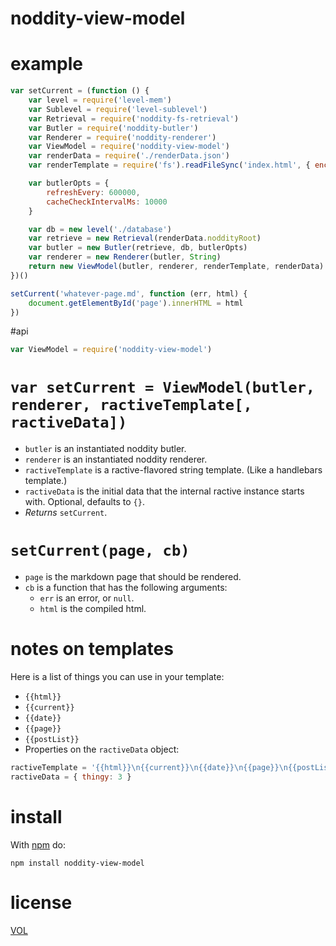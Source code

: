 noddity-view-model
=========

# example

```js
var setCurrent = (function () {
	var level = require('level-mem')
	var Sublevel = require('level-sublevel')
	var Retrieval = require('noddity-fs-retrieval')
	var Butler = require('noddity-butler')
	var Renderer = require('noddity-renderer')
	var ViewModel = require('noddity-view-model')
	var renderData = require('./renderData.json')
	var renderTemplate = require('fs').readFileSync('index.html', { encoding:'utf8' })

	var butlerOpts = {
		refreshEvery: 600000,
		cacheCheckIntervalMs: 10000
	}

	var db = new level('./database')
	var retrieve = new Retrieval(renderData.noddityRoot)
	var butler = new Butler(retrieve, db, butlerOpts)
	var renderer = new Renderer(butler, String)
	return new ViewModel(butler, renderer, renderTemplate, renderData)
})()

setCurrent('whatever-page.md', function (err, html) {
	document.getElementById('page').innerHTML = html
})
```

#api

```js
var ViewModel = require('noddity-view-model')
```

# `var setCurrent = ViewModel(butler, renderer, ractiveTemplate[, ractiveData])`

- `butler` is an instantiated noddity butler.
- `renderer` is an instantiated noddity renderer.
- `ractiveTemplate` is a ractive-flavored string template. (Like a handlebars template.)
- `ractiveData` is the initial data that the internal ractive instance starts with. Optional, defaults to `{}`.
- *Returns* `setCurrent`.

# `setCurrent(page, cb)`

- `page` is the markdown page that should be rendered.
- `cb` is a function that has the following arguments:
	- `err` is an error, or `null`.
	- `html` is the compiled html.

# notes on templates

Here is a list of things you can use in your template:

- `{{html}}`
- `{{current}}`
- `{{date}}`
- `{{page}}`
- `{{postList}}`
- Properties on the `ractiveData` object:

```js
ractiveTemplate = '{{html}}\n{{current}}\n{{date}}\n{{page}}\n{{postList}}\n{{thingy}}'
ractiveData = { thingy: 3 }
```


# install

With [npm](http://nodejs.org/download) do:

	npm install noddity-view-model

# license

[VOL](http://veryopenlicense.com)
